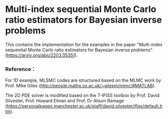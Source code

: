# Multi-index sequential Monte Carlo ratio estimators for Bayesian inverse problems

This contains the implementation for the examples in the paper "Multi-index sequential Monte Carlo ratio estimators for Bayesian inverse problems" (https://arxiv.org/abs/2203.05351).

### Reference：

For 1D example, MLSMC codes are structured based on the MLMC work by Prof. Mike Giles (http://people.maths.ox.ac.uk/~gilesm/mlmc/#MATLAB).

The 2D PDE solver is modified based on the T-IFISS toolbox by Prof. David Silvester, Prof. Howard Elman and Prof. Dr Alison Ramage (https://personalpages.manchester.ac.uk/staff/david.silvester/ifiss/default.htm). 
